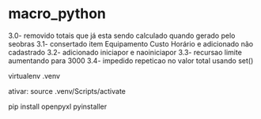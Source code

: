 # macro_python
3.0- removido totais que já esta sendo calculado quando gerado pelo seobras
3.1- consertado item Equipamento Custo Horário e adicionado não cadastrado
3.2- adicionado iniciapor e naoiniciapor
3.3- recursao limite aumentando para 3000
3.4- impedido repeticao no valor total usando set()

virtualenv .venv

ativar:
source .venv/Scripts/activate

pip install openpyxl pyinstaller